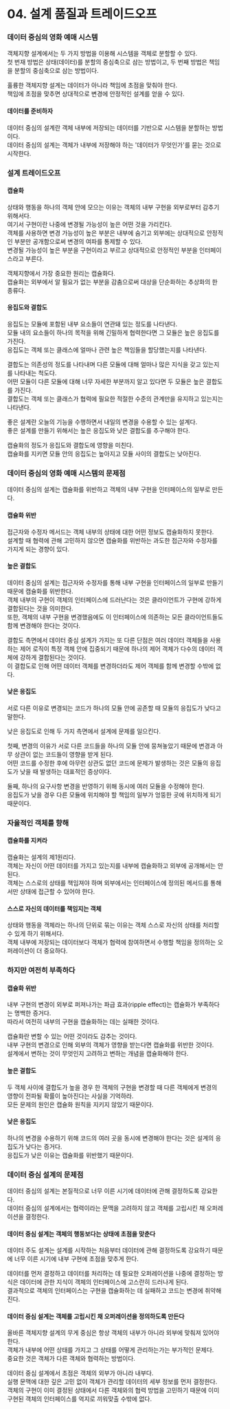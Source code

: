 # 04. 설계 품질과 트레이드오프

### 데이터 중심의 영화 예매 시스템

객체지향 설계에서는 두 가지 방법을 이용해 시스템을 객체로 분할할 수 있다.  
첫 번재 방법은 상태(데이터)를 분할의 중심축으로 삼는 방법이고, 두 번째 방법은 책임을 분할의 중심축으로 삼는 방법이다.

훌륭한 객체지향 설계는 데이터가 아니라 책임에 초점을 맞춰야 한다.  
책임에 초점을 맞추면 상대적으로 변경에 안정적인 설계를 얻을 수 있다.

#### 데이터를 준비하자

데이터 중심의 설계란 객체 내부에 저장되는 데이터를 기반으로 시스템을 분할하는 방법이다.  
데이터 중심의 설계는 객체가 내부에 저장해야 하는 '데이터가 무엇인가'를 묻는 것으로 시작한다.

### 설계 트레이드오프

#### 캡슐화

상태와 행동을 하나의 객체 안에 모으는 이유는 객체의 내부 구현을 외부로부터 감추기 위해서다.  
여기서 구현이란 나중에 변경될 가능성이 높은 어떤 것을 가리킨다.  
객체를 사용하면 변경 가능성이 높은 부분은 내부에 숨기고 외부에는 상대적으로 안정적인 부분만 공개함으로써 변경의 여파를 통제할 수 있다.  
변경될 가능성이 높은 부분을 구현이라고 부르고 상대적으로 안정적인 부분을 인터페이스라고 부른다.

객체지향에서 가장 중요한 원리는 캡슐화다.  
캡슐화는 외부에서 알 필요가 없는 부분을 감춤으로써 대상을 단순화하는 추상화의 한 종류다.

#### 응집도와 결합도

응집도는 모듈에 포함된 내부 요소들이 연관돼 있는 정도를 나타낸다.  
모듈 내의 요소들이 하나의 목적을 위해 긴밀하게 협력한다면 그 모듈은 높은 응집도를 가진다.  
응집도는 객체 또는 클래스에 얼마나 관련 높은 책임들을 할당했는지를 나타낸다.

결합도는 의존성의 정도를 나타내며 다른 모듈에 대해 얼마나 많은 지식을 갖고 있는지를 나타내는 척도다.  
어떤 모듈이 다른 모듈에 대해 너무 자세한 부분까지 알고 있다면 두 모듈은 높은 결합도를 가진다.  
결합도는 객체 또는 클래스가 협력에 필요한 적절한 수준의 관계만을 유지하고 있는지는 나타낸다.

좋은 설계란 오늘의 기능을 수행하면서 내일의 변경을 수용할 수 있는 설계다.  
좋은 설계를 만들기 위해서는 높은 응집도와 낮은 결합도를 추구해야 한다.

캡슐화의 정도가 응집도와 결합도에 영향을 미친다.  
캡슐화를 지키면 모듈 안의 응집도는 높아지고 모듈 사이의 결합도는 낮아진다.

### 데이터 중심의 영화 예매 시스템의 문제점

데이터 중심의 설계는 캡슐화를 위반하고 객체의 내부 구현을 인터페이스의 일부로 만든다.

#### 캡슐화 위반

접근자와 수정자 메서드는 객체 내부의 상태에 대한 어떤 정보도 캡슐화하지 못한다.  
설계할 때 협력에 관해 고민하지 않으면 캡슐화를 위반하는 과도한 접근자와 수정자를 가지게 되는 경향이 있다.

#### 높은 결합도

데이터 중심의 설계는 접근자와 수정자를 통해 내부 구현을 인터페이스의 일부로 만들기 때문에 캡슐화를 위반한다.  
객체 내부의 구현이 객체의 인터페이스에 드러난다는 것은 클라이언트가 구현에 강하게 결합된다는 것을 의미한다.  
또한, 객체의 내부 구현을 변경했음에도 이 인터페이스에 의존하는 모든 클라이언트들도 함께 변경해야 한다는 것이다.

결합도 측면에서 데이터 중심 설계가 가지는 또 다른 단점은 여러 데이터 객체들을 사용하는 제어 로직이 특정 객체 안에 집중되기 때문에 하나의 제어 객체가 다수의 데이터 객체에 강하게 결합된다는 것이다.  
이 결합도로 인해 어떤 데이터 객체를 변경하더라도 제어 객체를 함께 변경할 수밖에 없다.

#### 낮은 응집도

서로 다른 이유로 변경되는 코드가 하나의 모듈 안에 공존할 때 모듈의 응집도가 낮다고 말한다.

낮은 응집도로 인해 두 가지 측면에서 설계에 문제를 일으킨다.

첫째, 변경의 이유가 서로 다른 코드들을 하나의 모듈 안에 뭉쳐놓았기 때문에 변경과 아무 상관이 없는 코드들이 영향을 받게 된다.  
어떤 코드를 수정한 후에 아무런 상관도 없던 코드에 문제가 발생하는 것은 모듈의 응집도가 낮을 때 발생하는 대표적인 증상이다.

둘째, 하나의 요구사항 변경을 반영하기 위해 동시에 여러 모듈을 수정해야 한다.  
응집도가 낮을 경우 다른 모듈에 위치해야 할 책임의 일부가 엉뚱한 곳에 위치하게 되기 때문이다.

### 자율적인 객체를 향해

#### 캡슐화를 지켜라

캡슐화는 설계의 제1원리다.  
객체는 자신이 어떤 데이터를 가지고 있는지를 내부에 캡슐화하고 외부에 공개해서는 안된다.  
객체는 스스로의 상태를 책임져야 하며 외부에서는 인터페이스에 정의된 메서드를 통해서만 상태에 접근할 수 있어야 한다.

#### 스스로 자신의 데이터를 책임지는 객체

상태와 행동을 객체라는 하나의 단위로 묶는 이유는 객체 스스로 자신의 상태를 처리할 수 있게 하기 위해서다.  
객체 내부에 저장되는 데이터보다 객체가 협력에 참여하면서 수행할 책임을 정의하는 오퍼레이션이 더 중요하다.

### 하지만 여전히 부족하다

#### 캡슐화 위반

내부 구현의 변경이 외부로 퍼져나가는 파급 효과(ripple effect)는 캡슐화가 부족하다는 명백한 증거다.  
따라서 여전히 내부의 구현을 캡슐화하는 데는 실패한 것이다.

캡슐화란 변할 수 있는 어떤 것이라도 감추는 것이다.  
내부 구현의 변경으로 인해 외부의 객체가 영향을 받는다면 캡슐화를 위반한 것이다.  
설계에서 변하는 것이 무엇인지 고려하고 변하는 개념을 캡슐화해야 한다.

#### 높은 결합도

두 객체 사이에 결합도가 높을 경우 한 객체의 구현을 변경할 때 다른 객체에게 변경의 영향이 전파될 확률이 높아진다는 사실을 기억하라.  
모든 문제의 원인은 캡슐화 원칙을 지키지 않았기 때문이다.

#### 낮은 응집도

하나의 변경을 수용하기 위해 코드의 여러 곳을 동시에 변경해야 한다는 것은 설계의 응집도가 낮다는 증거다.  
응집도가 낮은 이유는 캡슐화를 위반했기 때문이다.

### 데이터 중심 설계의 문제점

데이터 중심의 설계는 본질적으로 너무 이른 시기에 데이터에 관해 결정하도록 강요한다.  
데이터 중심의 설계에서는 협력이라는 문맥을 고려하지 않고 객체를 고립시킨 채 오퍼레이션을 결정한다.

#### 데이터 중심 설계는 객체의 행동보다는 상태에 초점을 맞춘다

데이터 주도 설계는 설계를 시작하는 처음부터 데이터에 관해 결정하도록 강요하기 때문에 너무 이른 시기에 내부 구현에 초점을 맞추게 한다.

데이터를 먼저 결정하고 데이터를 처리하는 데 필요한 오퍼레이션을 나중에 결정하는 방식은 데이터에 관한 지식이 객체의 인터페이스에 고스란히 드러나게 된다.  
결과적으로 객체의 인터페이스는 구현을 캡슐화하는 데 실패하고 코드는 변경에 취약해진다.

#### 데이터 중심 설계는 객체를 고립시킨 채 오퍼레이션을 정의하도록 만든다

올바른 객체지향 설계의 무게 중심은 항상 객체의 내부가 아니라 외부에 맞춰져 있어야 한다.  
객체가 내부에 어떤 상태를 가지고 그 상태를 어떻게 관리하는가는 부가적인 문제다.  
중요한 것은 객체가 다른 객체와 협력하는 방법이다.

데이터 중심 설계에서 초점은 객체의 외부가 아니라 내부다.  
실행 문맥에 대한 깊은 고민 없이 객체가 관리할 데이터의 세부 정보를 먼저 결정한다.  
객체의 구현이 이미 결정된 상태에서 다른 객체와의 협력 방법을 고민하기 때문에 이미 구현된 객체의 인터페이스를 억지로 끼워맞출 수밖에 없다.